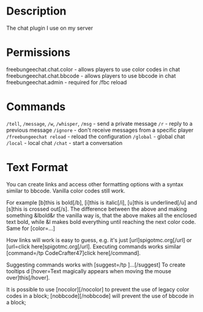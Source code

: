Description
===========

The chat plugin I use on my server

Permissions
===========

freebungeechat.chat.color - allows players to use color codes in chat
freebungeechat.chat.bbcode - allows players to use bbcode in chat
freebungeechat.admin - required for /fbc reload

Commands
========

`/tell`, `/message`, `/w`, `/whisper`, `/msg` - send a private message
`/r` - reply to a previous message
`/ignore` - don't receive messages from a specific player
`/freebungeechat reload` - reload the configuration
`/global` - global chat
`/local` - local chat
`/chat` - start a conversation

Text Format
===========

You can create links and access other formatting options with a syntax similar to bbcode. Vanilla color codes still work.

For example [b]this is bold[/b], [i]this is italic[/i], [u]this is underlined[/u] and [s]this is crossed out[/s].
The difference between the above and making something &lbold&r the vanilla way is, that the above makes all the enclosed
text bold, while &l makes bold everything until reaching the next color code.
Same for [color=...]

How links will work is easy to guess, e.g. it's just [url]spigotmc.org[/url] or [url=click here]spigotmc.org[/url].
Executing commands works similar [command=/tp CodeCrafter47]click here[/command].

Suggesting commands works with [suggest=/tp ]...[/suggest]
To create tooltips d [hover=Text magically appears when moving the mouse over]this[/hover].

It is possible to use [nocolor][/nocolor] to prevent the use of legacy color codes in a block;
[nobbcode][/nobbcode] will prevent the use of bbcode in a block;